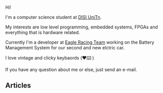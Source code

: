 Hi!

I'm a computer science student at [DISI UniTn](https://www.disi.unitn.it/). 

My interests are low level programming, embedded systems, FPGAs and everything that is hardware related.  

Currently I'm a developer at [Eagle Racing Team](http://www.eagletrt.it/) working on the Battery Management System for our second and new elctric car.

I love vintage and clicky keybaords (❤️⌨️ )

If you have any question about me or else, just send an e-mail.

## Articles
